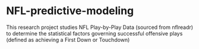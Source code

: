 # NFL-predictive-modeling
This research project studies NFL Play-by-Play Data (sourced from nflreadr) to determine the statistical factors governing successful offensive plays (defined as achieving a First Down or Touchdown)
